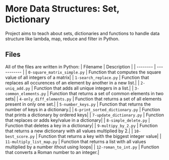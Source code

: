 # More Data Structures: Set, Dictionary
Project aims to teach about sets, dictionaries and functions to handle data structure like lambda, map, reduce and filter in Python.

## Files
All of the files are written in Python:
| Filename | Description |
| -------- | ----------- |
| `0-square_matrix_simple.py` | Function that computes the square value of all integers of a matrix|
| `1-search_replace.py` | Function that replaces all occurences of an element by another in a new list.|
| `2-uniq_add.py` | Function that adds all unique integers in a list.|
| `3-common_elements.py` | Function that returns a set of common elements in two sets|
| `4-only_diff_elements.py` | Function that returns a set of all elements present in only one set.|
| `5-number_keys.py` | Function that returns the number of keys in a dictionary.|
| `6-print_sorted_dictionary.py` | Function that prints a dictionary by ordered keys|
| `7-update_dictionary.py` | Function that replaces or adds key/value in a dictionary|
| `8-simple_delete.py` | Function that deletes a key in a dictionary|
| `9-multipy_by_2.py` | Function that returns a new dictionary with all values multiplied by 2.|
| `10-best_score.py` | Function that returns a key with the biggest integer value|
| `11-multiply_list_map.py` | Function that returns a list with all values multiplied by a number ithout using loops|
| `12-roman_to_int.py` | Function that converts a Roman number to an integer.|
